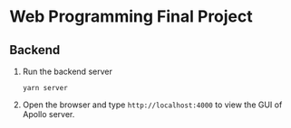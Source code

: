 # Web Programming Final Project

## Backend
1. Run the backend server

    ```
    yarn server
    ```
2. Open the browser and type `http://localhost:4000` to view the GUI of Apollo server.



